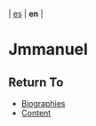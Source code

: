 | [es](../español/biografias/jmmanuel.md) | **en** |

#  Jmmanuel




## Return To

- [Biographies](../biographies.md)
- [Content](../content.md)
